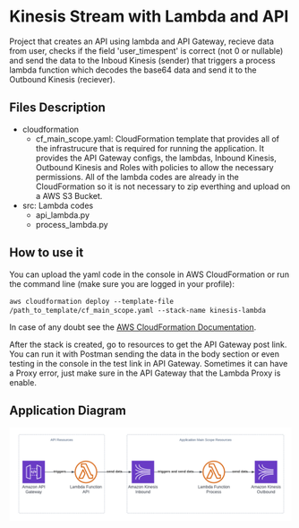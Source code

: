 # Kinesis Stream with Lambda and API
Project that creates an API using lambda and API Gateway, recieve data from user, checks if the field 'user_timespent' is correct (not 0 or nullable) and send the data to the Inboud Kinesis (sender) that triggers a process lambda function which decodes the base64 data and send it to the Outbound Kinesis (reciever).

## Files Description
  - cloudformation
    - cf_main_scope.yaml: CloudFormation template that provides all of the infrastrucure that is required for running the application. It provides the API Gateway configs, the lambdas, Inbound Kinesis, Outbound Kinesis and Roles with policies to allow the necessary permissions. All of the lambda codes are already in the CloudFormation so it is not necessary to zip everthing and upload on a AWS S3 Bucket.
  - src: Lambda codes
    - api_lambda.py
    - process_lambda.py
 
 ## How to use it 
 You can upload the yaml code in the console in AWS CloudFormation or run the command line (make sure you are logged in your profile): 
 ``` 
 aws cloudformation deploy --template-file /path_to_template/cf_main_scope.yaml --stack-name kinesis-lambda
 ```
 In case of any doubt see the [AWS CloudFormation Documentation](https://docs.aws.amazon.com/cli/latest/reference/cloudformation/deploy/index.html).
 
 After the stack is created, go to resources to get the API Gateway post link. You can run it with Postman sending the data in the body section or even testing in the console in the test link in API Gateway.
 Sometimes it can have a Proxy error, just make sure in the API Gateway that the Lambda Proxy is enable.
 
 ## Application Diagram
 ![Application Diagram](lambda_kinesis.png "Application Diagram")
